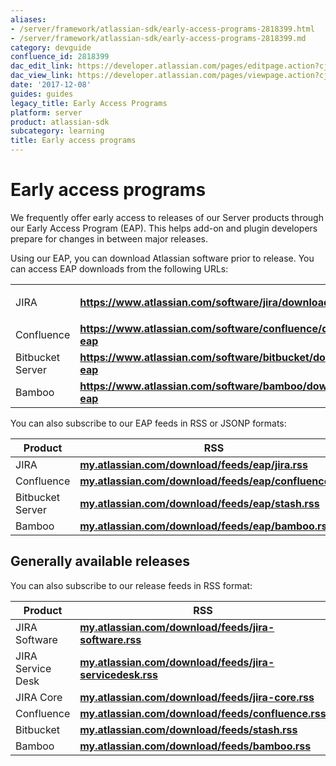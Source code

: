 ```yaml
---
aliases:
- /server/framework/atlassian-sdk/early-access-programs-2818399.html
- /server/framework/atlassian-sdk/early-access-programs-2818399.md
category: devguide
confluence_id: 2818399
dac_edit_link: https://developer.atlassian.com/pages/editpage.action?cjm=wozere&pageId=2818399
dac_view_link: https://developer.atlassian.com/pages/viewpage.action?cjm=wozere&pageId=2818399
date: '2017-12-08'
guides: guides
legacy_title: Early Access Programs
platform: server
product: atlassian-sdk
subcategory: learning
title: Early access programs
---
```

# Early access programs

We frequently offer early access to releases of our Server products through our Early Access Program (EAP). This helps add-on and plugin developers prepare for changes in between major releases.

Using our EAP, you can download Atlassian software prior to release. You can access EAP downloads from the following URLs:

<table>
<colgroup>
<col style="width: 20%" />
<col style="width: 80%" />
</colgroup>
<tbody>
<tr class="odd">
<td>JIRA</td>
<td><p><strong><a href="https://www.atlassian.com/software/jira/download-eap" class="uri external-link" title="Follow link">https://www.atlassian.com/software/jira/download-eap</a></strong></p></td>
</tr>
<tr class="even">
<td>Confluence</td>
<td><strong><a href="https://www.atlassian.com/software/confluence/download-eap" class="uri external-link" title="Follow link">https://www.atlassian.com/software/confluence/download-eap</a></strong></td>
</tr>
<tr class="odd">
<td>Bitbucket Server</td>
<td><strong><a href="https://www.atlassian.com/software/bitbucket/download-eap" class="uri external-link">https://www.atlassian.com/software/bitbucket/download-eap</a></strong></td>
</tr>
<tr class="even">
<td>Bamboo</td>
<td><strong><a href="https://www.atlassian.com/software/bamboo/download-eap" class="uri external-link" title="Follow link">https://www.atlassian.com/software/bamboo/download-eap</a></strong></td>
</tr>
</tbody>
</table>

You can also subscribe to our EAP feeds in RSS or JSONP formats:

| Product          | RSS                                                                                                                                                                                   | JSONP                                                                                                                                                                                   |
|------------------|---------------------------------------------------------------------------------------------------------------------------------------------------------------------------------------|-----------------------------------------------------------------------------------------------------------------------------------------------------------------------------------------|
| JIRA             | **<a href="https://my.atlassian.com/download/feeds/eap/jira.rss" class="uri external-link" title="Follow link">my.atlassian.com/download/feeds/eap/jira.rss</a>**             | **<a href="https://my.atlassian.com/download/feeds/eap/jira.json" class="uri external-link" title="Follow link">my.atlassian.com/download/feeds/eap/jira.json</a>**             |
| Confluence       | **<a href="https://my.atlassian.com/download/feeds/eap/confluence.rss" class="uri external-link" title="Follow link">my.atlassian.com/download/feeds/eap/confluence.rss</a>** | **<a href="https://my.atlassian.com/download/feeds/eap/confluence.json" class="uri external-link" title="Follow link">my.atlassian.com/download/feeds/eap/confluence.json</a>** |
| Bitbucket Server | **<a href="https://my.atlassian.com/download/feeds/eap/stash.rss" class="uri external-link">my.atlassian.com/download/feeds/eap/stash.rss</a>**                               | **<a href="https://my.atlassian.com/download/feeds/eap/stash.json" class="uri external-link" title="Follow link">my.atlassian.com/download/feeds/eap/stash.json</a>**           |
| Bamboo           | **<a href="https://my.atlassian.com/download/feeds/eap/bamboo.rss" class="uri external-link" title="Follow link">my.atlassian.com/download/feeds/eap/bamboo.rss</a>**         | **<a href="https://my.atlassian.com/download/feeds/eap/bamboo.json" class="uri external-link" title="Follow link">my.atlassian.com/download/feeds/eap/bamboo.json</a>**         |

## Generally available releases

You can also subscribe to our release feeds in RSS format:

| Product           | RSS                                                                                                                                                                   |
|-------------------|-----------------------------------------------------------------------------------------------------------------------------------------------------------------------|
| JIRA Software     | **<a href="https://my.atlassian.com/download/feeds/jira-software.rss" class="uri external-link">my.atlassian.com/download/feeds/jira-software.rss</a>**       |
| JIRA Service Desk | **<a href="https://my.atlassian.com/download/feeds/jira-servicedesk.rss" class="uri external-link">my.atlassian.com/download/feeds/jira-servicedesk.rss</a>** |
| JIRA Core         | **<a href="https://my.atlassian.com/download/feeds/jira-core.rss" class="uri external-link">my.atlassian.com/download/feeds/jira-core.rss</a>**               |
| Confluence        | **<a href="https://my.atlassian.com/download/feeds/confluence.rss" class="uri external-link">my.atlassian.com/download/feeds/confluence.rss</a>**             |
| Bitbucket         | **<a href="https://my.atlassian.com/download/feeds/stash.rss" class="uri external-link">my.atlassian.com/download/feeds/stash.rss</a>**                       |
| Bamboo            | **<a href="https://my.atlassian.com/download/feeds/bamboo.rss" class="uri external-link">my.atlassian.com/download/feeds/bamboo.rss</a>**                     |
